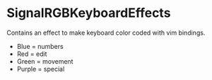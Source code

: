 # SignalRGBKeyboardEffects

Contains an effect to make keyboard color coded with vim bindings.
- Blue = numbers
- Red = edit
- Green = movement
- Purple = special
